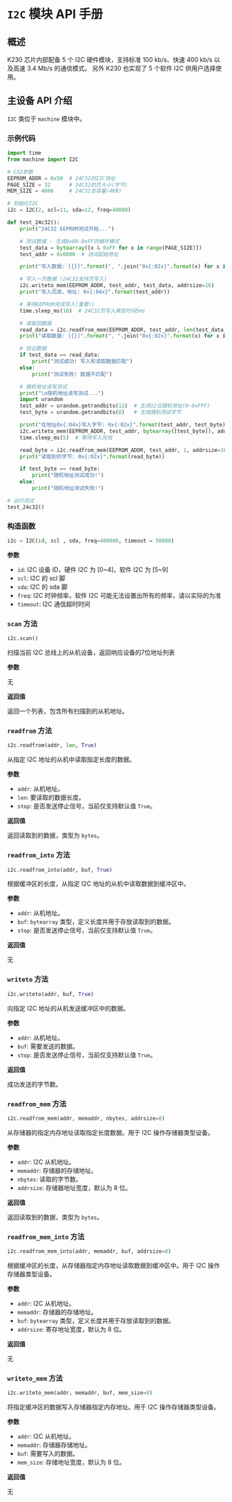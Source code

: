 # `I2C` 模块 API 手册

## 概述

K230 芯片内部配备 5 个 I2C 硬件模块，支持标准 100 kb/s、快速 400 kb/s 以及高速 3.4 Mb/s 的通信模式。
另外 K230 也实现了 5 个软件 I2C 供用户选择使用。

## 主设备 API 介绍

`I2C` 类位于 `machine` 模块中。

### 示例代码

```python
import time
from machine import I2C

# C32参数
EEPROM_ADDR = 0x50  # 24C32的I2C地址
PAGE_SIZE = 32      # 24C32的页大小(字节)
MEM_SIZE = 4096     # 24C32总容量(4KB)

# 初始化I2C
i2c = I2C(2, scl=11, sda=12, freq=40000)

def test_24c32():
    print("24C32 EEPROM测试开始...")

    # 测试数据 - 生成0x00-0xFF的循环模式
    test_data = bytearray([x & 0xFF for x in range(PAGE_SIZE)])
    test_addr = 0x0000  # 测试起始地址

    print("写入数据: [{}]".format(", ".join("0x{:02x}".format(x) for x in test_data)))

    # 写入一页数据 (24C32支持页写入)
    i2c.writeto_mem(EEPROM_ADDR, test_addr, test_data, addrsize=16)
    print("写入完成，地址: 0x{:04x}".format(test_addr))

    # 等待EEPROM完成写入(重要!)
    time.sleep_ms(10)  # 24C32页写入典型时间5ms

    # 读取回数据
    read_data = i2c.readfrom_mem(EEPROM_ADDR, test_addr, len(test_data), addrsize=16)
    print("读取数据: [{}]".format(", ".join("0x{:02x}".format(x) for x in read_data)))

    # 验证数据
    if test_data == read_data:
        print("测试成功! 写入和读取数据匹配")
    else:
        print("测试失败! 数据不匹配")

    # 随机地址读写测试
    print("\n随机地址读写测试...")
    import urandom
    test_addr = urandom.getrandbits(12)  # 生成12位随机地址(0-0xFFF)
    test_byte = urandom.getrandbits(8)   # 生成随机测试字节

    print("在地址0x{:04x}写入字节: 0x{:02x}".format(test_addr, test_byte))
    i2c.writeto_mem(EEPROM_ADDR, test_addr, bytearray([test_byte]), addrsize=16)
    time.sleep_ms(5)  # 等待写入完成

    read_byte = i2c.readfrom_mem(EEPROM_ADDR, test_addr, 1, addrsize=16)[0]
    print("读取到的字节: 0x{:02x}".format(read_byte))

    if test_byte == read_byte:
        print("随机地址测试成功!")
    else:
        print("随机地址测试失败!")

# 运行测试
test_24c32()

```

### 构造函数

```python
i2c = I2C(id, scl , sda, freq=400000, timeout = 50000)
```

**参数**

- `id`: I2C 设备 ID，硬件 I2C 为 [0~4]，软件 I2C 为 [5~9]
- `scl`: I2C 的 scl 脚
- `sda`: I2C 的 sda 脚
- `freq`: I2C 时钟频率，软件 I2C 可能无法设置出所有的频率，请以实际的为准
- `timeout`: I2C 通信超时时间

### `scan` 方法

```python
i2c.scan()
```

扫描当前 I2C 总线上的从机设备，返回响应设备的7位地址列表

**参数**

无

**返回值**

返回一个列表，包含所有扫描到的从机地址。

### `readfrom` 方法

```python
i2c.readfrom(addr, len, True)
```

从指定 I2C 地址的从机中读取指定长度的数据。

**参数**

- `addr`: 从机地址。
- `len`: 要读取的数据长度。
- `stop`: 是否发送停止信号，当前仅支持默认值 `True`。

**返回值**

返回读取到的数据，类型为 `bytes`。

### `readfrom_into` 方法

```python
i2c.readfrom_into(addr, buf, True)
```

根据缓冲区的长度，从指定 I2C 地址的从机中读取数据到缓冲区中。

**参数**

- `addr`: 从机地址。
- `buf`: `bytearray` 类型，定义长度并用于存放读取到的数据。
- `stop`: 是否发送停止信号，当前仅支持默认值 `True`。

**返回值**

无

### `writeto` 方法

```python
i2c.writeto(addr, buf, True)
```

向指定 I2C 地址的从机发送缓冲区中的数据。

**参数**

- `addr`: 从机地址。
- `buf`: 需要发送的数据。
- `stop`: 是否发送停止信号，当前仅支持默认值 `True`。

**返回值**

成功发送的字节数。

### `readfrom_mem` 方法

```python
i2c.readfrom_mem(addr, memaddr, nbytes, addrsize=8)
```

从存储器的指定内存地址读取指定长度数据。用于 I2C 操作存储器类型设备。

**参数**

- `addr`: I2C 从机地址。
- `memaddr`: 存储器的存储地址。
- `nbytes`: 读取的字节数。
- `addrsize`: 存储器地址宽度，默认为 8 位。

**返回值**

返回读取到的数据，类型为 `bytes`。

### `readfrom_mem_into` 方法

```python
i2c.readfrom_mem_into(addr, memaddr, buf, addrsize=8)
```

根据缓冲区的长度，从存储器指定内存地址读取数据到缓冲区中。用于 I2C 操作存储器类型设备。

**参数**

- `addr`: I2C 从机地址。
- `memaddr`: 存储器的存储地址。
- `buf`: `bytearray` 类型，定义长度并用于存放读取到的数据。
- `addrsize`: 寄存地址宽度，默认为 8 位。

**返回值**

无

### `writeto_mem` 方法

```python
i2c.writeto_mem(addr, memaddr, buf, mem_size=8)
```

将指定缓冲区的数据写入存储器指定内存地址。用于 I2C 操作存储器类型设备。

**参数**

- `addr`: I2C 从机地址。
- `memaddr`: 存储器存储地址。
- `buf`: 需要写入的数据。
- `mem_size`: 存储地址宽度，默认为 8 位。

**返回值**

无
